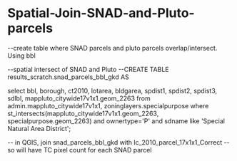 # Spatial-Join-SNAD-and-Pluto-parcels
--create table where SNAD parcels and pluto parcels overlap/intersect. Using bbl


--spatial intersect of SNAD and Pluto
--CREATE TABLE results_scratch.snad_parcels_bbl_gkd AS

select bbl, borough, ct2010, lotarea, bldgarea, spdist1, spdist2, spdist3, sdlbl, mappluto_citywide17v1x1.geom_2263 from admin.mappluto_citywide17v1x1, zoninglayers.specialpurpose where
    st_intersects(mappluto_citywide17v1x1.geom_2263, specialpurpose.geom_2263) and ownertype='P' and sdname like 'Special Natural Area District';

   
-- in QGIS, join snad_parcels_bbl_gkd with lc_2010_parcel_17x1x1_Correct
-- so will have TC pixel count for each SNAD parcel
